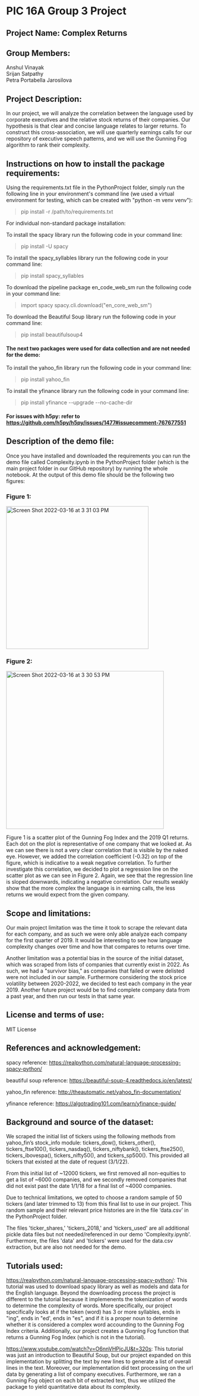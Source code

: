 # PIC 16A Group 3 Project

## Project Name: Complex Returns

## Group Members:
  Anshul Vinayak  
  Srijan Satpathy  
  Petra Portabella Jarosilova  

## Project Description:
In our project, we will analyze the correlation between the language used by corporate executives and the relative stock returns of their companies. Our hypothesis is that clear and concise language relates to larger returns. To construct this cross-association, we will use quarterly earnings calls for our repository of executive speech patterns, and we will use the Gunning Fog algorithm to rank their complexity. 

## Instructions on how to install the package requirements:
Using the requirements.txt file in the PythonProject folder, simply run the following line in your environment's command line (we used a virtual environment for testing, which can be created with "python -m venv venv"):
>pip install -r /path/to/requirements.txt

For individual non-standard package installation:

To install the spacy library run the following code in your command line:
>pip install -U spacy
  
To install the spacy_syllables library run the following code in your command line:
>pip install spacy_syllables
  
To download the pipeline package en_code_web_sm run the following code in your command line:
>import spacy
>spacy.cli.download("en_core_web_sm")

To download the Beautiful Soup library run the following code in your command line:
>pip install beautifulsoup4

#### The next two packages were used for data collection and are not needed for the demo:

To install the yahoo_fin library run the following code in your command line:
>pip install yahoo_fin

To install the yfinance library run the following code in your command line:
>pip install yfinance --upgrade --no-cache-dir

#### For issues with h5py: refer to https://github.com/h5py/h5py/issues/1477#issuecomment-767677551

## Description of the demo file:
Once you have installed and downloaded the requirements you can run the demo file called Complexity.ipynb in the PythonProject folder (which is the main project folder in our GitHub repository) by running the whole notebook.
At the output of this demo file should be the following two figures:
### Figure 1:
<img width="383" alt="Screen Shot 2022-03-16 at 3 31 03 PM" src="https://user-images.githubusercontent.com/97066940/158702483-03fd795b-0cb7-42a8-a82d-284068ac2d76.png">

### Figure 2:
<img width="424" alt="Screen Shot 2022-03-16 at 3 30 53 PM" src="https://user-images.githubusercontent.com/97066940/158702505-ac0bfd91-df4e-4a79-9f5e-9f128bf752ba.png">

Figure 1 is a scatter plot of the Gunning Fog Index and the 2019 Q1 returns. Each dot on the plot is representative of one company that we looked at. As we can see there is not a very clear correlation that is visible by the naked eye. However, we added the correlation coefficient (-0.32) on top of the figure, which is indicative to a weak negative correlation.
To further investigate this correlation, we decided to plot a regression line on the scatter plot as we can see in Figure 2. Again, we see that the regression line is sloped downwards, indicating a negative correlation. 
Our results weakly show that the more complex the language is in earning calls, the less returns we would expect from the given company.

## Scope and limitations:
Our main project limitation was the time it took to scrape the relevant data for each company, and as such we were only able analyze each company for the first quarter of 2019. It would be interesting to see how language complexity changes over time and how that compares to returns over time.

Another limitation was a potential bias in the source of the initial dataset, which was scraped from lists of companies that currently exist in 2022. As such, we had a "survivor bias," as companies that failed or were delisted were not included in our sample. Furthermore considering the stock price volatility between 2020-2022, we decided to test each company in the year 2019. Another future project would be to find complete company data from a past year, and then run our tests in that same year.

## License and terms of use: 
MIT License

## References and acknowledgement:
spacy reference: https://realpython.com/natural-language-processing-spacy-python/

beautiful soup reference: https://beautiful-soup-4.readthedocs.io/en/latest/

yahoo_fin reference: http://theautomatic.net/yahoo_fin-documentation/

yfinance reference: https://algotrading101.com/learn/yfinance-guide/

## Background and source of the dataset:
We scraped the initial list of tickers using the following methods from yahoo_fin’s stock_info module: tickers_dow(), tickers_other(), tickers_ftse100(), tickers_nasdaq(), tickers_niftybank(), tickers_ftse250(), tickers_ibovespa(), tickers_nifty50(), and tickers_sp500(). This provided all tickers that existed at the date of request (3/1/22).

From this initial list of ~12000 tickers, we first removed all non-equities to get a list of ~6000 companies, and we secondly removed companies that did not exist past the date 1/1/18 for a final list of ~4000 companies.

Due to technical limitations, we opted to choose a random sample of 50 tickers (and later trimmed to 13) from this final list to use in our project. This random sample and their relevant price histories are in the file ‘data.csv’ in the PythonProject folder.

The files 'ticker_shares,' 'tickers_2018,' and 'tickers_used' are all additional pickle data files but not needed/referenced in our demo 'Complexity.ipynb'. Furthermore, the files 'data' and 'tickers' were used for the data.csv extraction, but are also not needed for the demo.

## Tutorials used: 
https://realpython.com/natural-language-processing-spacy-python/: This tutorial was used to download spacy library as well as models and data for the English language. Beyond the downloading process the project is different to the tutorial because it implemenents the tokenization of words to determine the complexity of words. More specifically, our project specifically looks at if the token (word) has 3 or more syllables, ends in "ing", ends in "ed', ends in "es", and if it is a proper noun to determine whether it is considered a complex word accounding to the Gunning Fog Index criteria. Additionally, our project creates a Gunning Fog function that returns a Gunning Fog Index (which is not in the tutorial). 

https://www.youtube.com/watch?v=O6nnVHPjcJU&t=320s: This tutorial was just an introduction to Beautiful Soup, but our project expanded on this implementation by splitting the text by new lines to generate a list of overall lines in the text. Moreover, our implementation did text processing on the url data by generating a list of company executives. Furthermore, we ran a Gunning Fog object on each bit of extracted text, thus we utilized the package to yield quantitative data about its complexity. 
